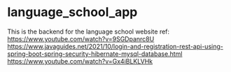 # language_school_app
This is the backend for the language school website
ref:
https://www.youtube.com/watch?v=9SGDpanrc8U
https://www.javaguides.net/2021/10/login-and-registration-rest-api-using-spring-boot-spring-security-hibernate-mysql-database.html
https://www.youtube.com/watch?v=Gx4iBLKLVHk
